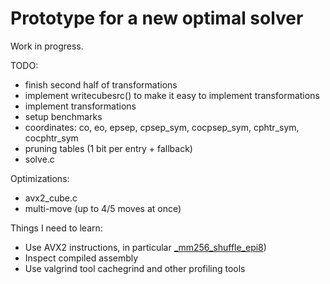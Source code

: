 # Prototype for a new optimal solver

Work in progress.

TODO:

* finish second half of transformations
* implement writecubesrc() to make it easy to implement transformations
* implement transformations
* setup benchmarks
* coordinates: co, eo, epsep, cpsep_sym, cocpsep_sym, cphtr_sym, cocphtr_sym
* pruning tables (1 bit per entry + fallback)
* solve.c

Optimizations:

* avx2_cube.c
* multi-move (up to 4/5 moves at once)

Things I need to learn:

* Use AVX2 instructions, in particular
  [_mm256_shuffle_epi8](https://www.intel.com/content/www/us/en/docs/cpp-compiler/developer-guide-reference/2021-10/mm256-shuffle-epi8.html))
* Inspect compiled assembly
* Use valgrind tool cachegrind and other profiling tools
